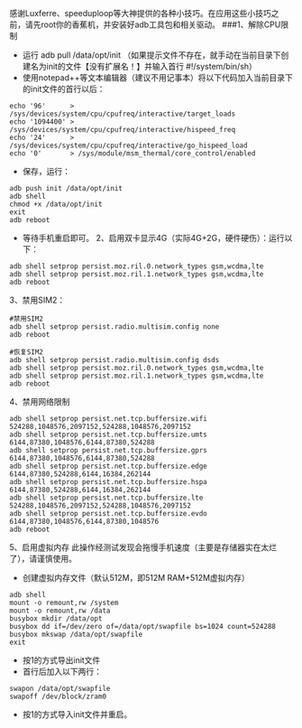 感谢Luxferre、speeduploop等大神提供的各种小技巧。在应用这些小技巧之前，请先root你的香蕉机，并安装好adb工具包和相关驱动。
###1、解除CPU限制
 - 运行 adb pull /data/opt/init （如果提示文件不存在，就手动在当前目录下创建名为init的文件【没有扩展名！】并输入首行 #!/system/bin/sh）
 - 使用notepad++等文本编辑器（建议不用记事本）将以下代码加入当前目录下的init文件的首行以后：
```
echo '96'      > /sys/devices/system/cpu/cpufreq/interactive/target_loads
echo '1094400' > /sys/devices/system/cpu/cpufreq/interactive/hispeed_freq
echo '24'      > /sys/devices/system/cpu/cpufreq/interactive/go_hispeed_load
echo '0'       > /sys/module/msm_thermal/core_control/enabled
```
 - 保存，运行：
```
adb push init /data/opt/init
adb shell
chmod +x /data/opt/init
exit
adb reboot
```
 - 等待手机重启即可。
2、启用双卡显示4G（实际4G+2G，硬件硬伤）：运行以下：
```
adb shell setprop persist.moz.ril.0.network_types gsm,wcdma,lte
adb shell setprop persist.moz.ril.1.network_types gsm,wcdma,lte
adb reboot
```
3、禁用SIM2：
```
#禁用SIM2
adb shell setprop persist.radio.multisim.config none
adb reboot

#恢复SIM2
adb shell setprop persist.radio.multisim.config dsds
adb shell setprop persist.moz.ril.0.network_types gsm,wcdma,lte
adb shell setprop persist.moz.ril.1.network_types gsm,wcdma,lte
adb reboot
```
4、禁用网络限制
```
adb shell setprop persist.net.tcp.buffersize.wifi 524288,1048576,2097152,524288,1048576,2097152
adb shell setprop persist.net.tcp.buffersize.umts 6144,87380,1048576,6144,87380,524288
adb shell setprop persist.net.tcp.buffersize.gprs 6144,87380,1048576,6144,87380,524288
adb shell setprop persist.net.tcp.buffersize.edge 6144,87380,524288,6144,16384,262144
adb shell setprop persist.net.tcp.buffersize.hspa 6144,87380,524288,6144,16384,262144
adb shell setprop persist.net.tcp.buffersize.lte 524288,1048576,2097152,524288,1048576,2097152
adb shell setprop persist.net.tcp.buffersize.evdo 6144,87380,1048576,6144,87380,1048576
adb reboot
```
5、启用虚拟内存
此操作经测试发现会拖慢手机速度（主要是存储器实在太烂了），请谨慎使用。
 - 创建虚拟内存文件（默认512M，即512M RAM+512M虚拟内存）
```
adb shell
mount -o remount,rw /system
mount -o remount,rw /data
busybox mkdir /data/opt
busybox dd if=/dev/zero of=/data/opt/swapfile bs=1024 count=524288
busybox mkswap /data/opt/swapfile
exit
```
 - 按1的方式导出init文件
 - 首行后加入以下两行：
```
swapon /data/opt/swapfile
swapoff /dev/block/zram0
```
 - 按1的方式导入init文件并重启。
